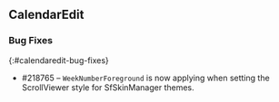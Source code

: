 ## CalendarEdit

### Bug Fixes
{:#calendaredit-bug-fixes}

* \#218765 – `WeekNumberForeground` is now applying when setting the ScrollViewer style for SfSkinManager themes.